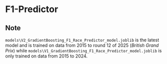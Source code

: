 # F1-Predictor

## Note 
`models\V2_GradientBoosting_F1_Race_Predictor_model.joblib` is the latest model and is trained on data from 2015 to round 12 of 2025 (_British Grand Prix_) while `models\V1_GradientBoosting_F1_Race_Predictor_model.joblib` is only trained on data from 2015 to 2024.

